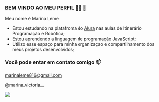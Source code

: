 ### BEM VINDO AO MEU PERFIL 👩‍🎓 🖤

Meu nome é Marina Leme 

- Estou estudando na platafroma do [Alura](https://www.alura.com.br) nas aulas de Itinerário Programação e Robótica;
- Estou aprendendo a linguagem de programação JavaScript;
- Utilizo esse espaço para minha organizaçao e compartilhamento dos meus projetos desenvolvidos;


### Vocẽ pode entar em contato comigo 📫


marinaleme816@gmail.com

@marina_victoria__

![](https://media1.tenor.com/m/BdVowvnbXo4AAAAC/space-astronaut.gifularity.gif)


